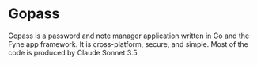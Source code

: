 # Gopass

Gopass is a password and note manager application written in Go and the Fyne app framework. It is cross-platform, secure, and simple. Most of the code is produced by Claude Sonnet 3.5. 
